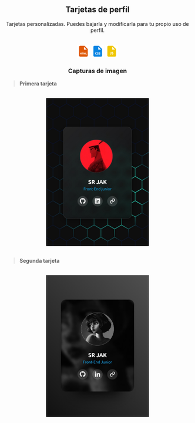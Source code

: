 <h2 align="center">Tarjetas de perfil</h2>
<p align="center">
 Tarjetas personalizadas. Puedes bajarla y modificarla para tu propio uso de perfil.
</p><br>

<div align="center">
<img width=35rem src="icon/html.png"/>
<img width=35rem src="icon/css.png"/>
<img width=35rem src="icon/js.png"/>
</div>

<h3 align="center">Capturas de imagen</h3>

> **Primera tarjeta**

<div align="center"><br>
<img align="center" width=280rem src="/assets/1.jpg"/>
</div><br>

> **Segunda tarjeta**

<div align="center"><br>
<img align="center" width=280rem src="/assets/2.jpg"/>
</div><br>

